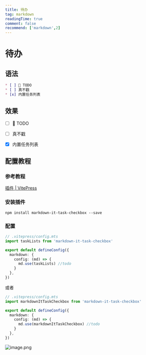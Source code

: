 ```yaml
---
title: 待办
tag: markdown
readingTime: true
comment: false
recommend: ['markdown',2]
---
```


# 待办

## 语法
``` md
* [ ] 🥔 TODO
* [ ] 真不戳
* [x] 内置任务列表

```


## 效果

* [ ] 🥔 TODO
* [ ] 真不戳
* [x] 内置任务列表


## 配置教程

### 参考教程

[插件 | VitePress](https://vitepress.yiov.top/plugin.html#todo)

### 安装插件

```npm
npm install markdown-it-task-checkbox --save
```

### 配置

```ts
// .vitepress/config.mts
import taskLists from 'markdown-it-task-checkbox'

export default defineConfig({
  markdown: {
    config: (md) => {
      md.use(taskLists) //todo
    }
  },
})
```

或者

```ts
// .vitepress/config.mts
import markdownItTaskCheckbox from 'markdown-it-task-checkbox'

export default defineConfig({
  markdown: {
    config: (md) => {
      md.use(markdownItTaskCheckbox) //todo
    }
  },
})
```


![image.png](https://imgsbo.oss-cn-shanghai.aliyuncs.com/undefined20250506215319918.png)


